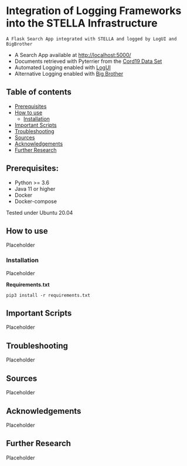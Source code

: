# Integration of Logging Frameworks into the STELLA Infrastructure
```
A Flask Search App integrated with STELLA and logged by LogUI and BigBrother
```
* A Search App available at [http://localhost:5000/](http://localhost:5000/result)
* Documents retrieved with Pyterrier from the [Cord19 Data Set](https://github.com/allenai/cord19)
* Automated Logging enabled with [LogUI](https://github.com/logui-framework)
* Alternative Logging enabled with [Big Brother](https://github.com/hscells/bigbro)

## Table of contents
- [Prerequisites](#rerequisites)
- [How to use](#how-to-use)
  - [Installation](#installation)
- [Important Scripts](#important-scripts)
- [Troubleshooting](#troubleshooting)
- [Sources](#sources)
- [Acknowledgements](#acknowledgements)
- [Further Research](#further-research)

## Prerequisites:  
* Python >= 3.6
* Java 11 or higher
* Docker
* Docker-compose

Tested under Ubuntu 20.04

## How to use
Placeholder

### Installation
Placeholder

**Requirements.txt**  
```
pip3 install -r requirements.txt
```

## Important Scripts
Placeholder

## Troubleshooting
Placeholder

## Sources
Placeholder

## Acknowledgements
Placeholder

## Further Research
Placeholder